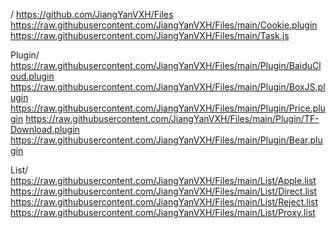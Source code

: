 /
https://github.com/JiangYanVXH/Files
https://raw.githubusercontent.com/JiangYanVXH/Files/main/Cookie.plugin
https://raw.githubusercontent.com/JiangYanVXH/Files/main/Task.js

Plugin/
https://raw.githubusercontent.com/JiangYanVXH/Files/main/Plugin/BaiduCloud.plugin
https://raw.githubusercontent.com/JiangYanVXH/Files/main/Plugin/BoxJS.plugin
https://raw.githubusercontent.com/JiangYanVXH/Files/main/Plugin/Price.plugin
https://raw.githubusercontent.com/JiangYanVXH/Files/main/Plugin/TF-Download.plugin
https://raw.githubusercontent.com/JiangYanVXH/Files/main/Plugin/Bear.plugin

List/
https://raw.githubusercontent.com/JiangYanVXH/Files/main/List/Apple.list
https://raw.githubusercontent.com/JiangYanVXH/Files/main/List/Direct.list
https://raw.githubusercontent.com/JiangYanVXH/Files/main/List/Reject.list
https://raw.githubusercontent.com/JiangYanVXH/Files/main/List/Proxy.list
